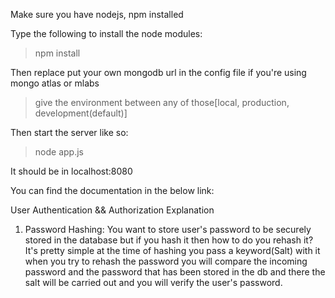 Make sure you have nodejs, npm installed

Type the following to install the node modules:

> npm install

Then replace put your own mongodb url in the config file if you're using mongo atlas or mlabs

> give the environment between any of those[local, production, development(default)]

Then start the server like so:

> node app.js

It should be in localhost:8080

You can find the documentation in the below link:

User Authentication && Authorization Explanation

1. Password Hashing:
You want to store user's password to be securely stored in the database but if you hash it then how to do you rehash it? It's pretty simple at the time of hashing you pass a keyword(Salt) with it when you try to rehash the password you will compare the incoming password and the password that has been stored in the db and there the salt will be carried out and you will verify the user's password.


